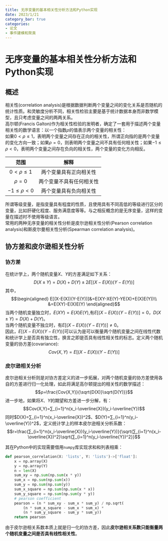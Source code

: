 ```yaml
---
title: 无序变量的基本相关性分析方法和Python实现
date: 2023/1/21
category_bar: true
categories: 
- 论文
- 事件建模和聚类
---
```

# 无序变量的基本相关性分析方法和Python实现
## 概述
相关性(correlation analysis)是根据数据判断两个变量之间的变化关系是否随机的统计性质。和灵敏度分析不同，相关性检验主要是基于统计数据本身而非数学模型，且只考虑变量之间的两两关系。  
高尔顿(Francis Galton)作为相关性检验的发明者，确定了一套用于描述两个变量相关性的数学语言：以一个指数$ρ$的值表示两个变量的相关性：  
如果$0<ρ≤1$，表明两个变量之间存在正向的相关性，所谓正向指的是两个变量的变化方向一致；如果$ρ=0$，则表明两个变量之间不具有任何相关性；如果$-1≤ρ<0$，表明两个变量之间存在负向的相关性，两个变量的变化方向相反。  

| 范围 | 解释 |
|:-:|:-:|
|$0<ρ≤1$| 两个变量具有正向相关性 |
|$ρ=0$|两个变量不具有任何相关性|
|$-1≤ρ<0$|两个变量具有负向相关性|

所谓等级变量，是指变量具有程度的性质，且使用具有不同高低的等级进行区分的变量，比如肝硬化程度、服务满意度等等。与之相反概念的是无序变量，这样的变量在描述时不使用等级语言。  
常用的两种无序变量的相关性分析是皮尔逊相关性分析(Pearson correlation analysis)和斯皮尔曼相关性分析(Spearman correlation analysis)。  

## 协方差和皮尔逊相关性分析
### 协方差
在统计学上，两个随机变量$X$、$Y$的方差满足如下关系：  
$$D(X±Y)=D(X)+D(Y)±2E[(X-E(X))(Y-E(Y))]$$
其中，
$$\begin{aligned}
    E[(X-E(X))(Y-E(Y))]&=E(XY-XE(Y)-YE(X)+E(X)E(Y))\\
    &=E(XY)-E(X)E(Y)
\end{aligned}$$
当两个随机变量独立时，$E(XY)=E(X)E(Y)$,有$E[(X-E(X))(Y-E(Y))]=0$，$D(X±Y)=D(X)+D(Y)$。  
当两个随机变量不独立时，有$E[(X-E(X))(Y-E(Y))]≠0$。  
因此，$E[(X-E(X))(Y-E(Y))]$可以认为是可以衡量两个随机变量之间在线性代数和统计学上是否具有独立性，换言之即是否具有线性相关性的标志。定义两个随机变量的协方差(covariance):  
$$Cov(X,Y)=E[(X-E(X))(Y-E(Y))]$$

### 皮尔逊相关分析
皮尔逊相关分析则是对协方差定义的进一步拓展，对两个随机变量的协方差使用各自的方差进行归一化处理，如此将满足高尔顿提出的相关性的数学描述：  
$$ρ=\frac{Cov(X,Y)}{\sqrt{D(X)}\sqrt{D(Y)}}$$
进一步地，如果将$X$、$Y$的期望和方差进一步分解，有：  
$$Cov(X,Y)=∑_{i=1}^n(x_i-\overline{X})(y_i-\overline{Y})$$
同时$D(X)=∑_{i=1}^n(x_i-\overline{X})^2$、$D(Y)=∑_{i=1}^n(y_i-\overline{Y})^2$，定义统计学上的样本皮尔逊相关分析系数：  
$$r=\frac{∑_{i=1}^n(x_i-\overline{X})(y_i-\overline{Y})}{\sqrt{∑_{i=1}^n(x_i-\overline{X})^2}\sqrt{∑_{i=1}^n(y_i-\overline{Y})^2}}$$

其在Python中的实现需要借用`numpy`库实现求和和列表相乘：  
```python
def pearson_correlation(X: 'lists', Y: 'lists')->['float']:
    x = np.array(X)
    y = np.array(Y)
    n = len(X)
    sum_xy = np.sum(np.sum(x * y))
    sum_x = np.sum(np.sum(x))
    sum_y = np.sum(np.sum(y))
    sum_x_square = np.sum(np.sum(x * x))
    sum_y_square = np.sum(np.sum(y * y))
    # pearson coefficient
    pearson = (n * sum_xy - sum_x * sum_y) / np.sqrt(
        (n * sum_x_square - sum_x * sum_x) *
        (n * sum_y_square - sum_y * sum_y))
    return pearson
```

由于皮尔逊相关系数本质上就是归一化的协方差，因此**皮尔逊相关系数只能衡量两个随机变量之间是否具有线性相关性**。  